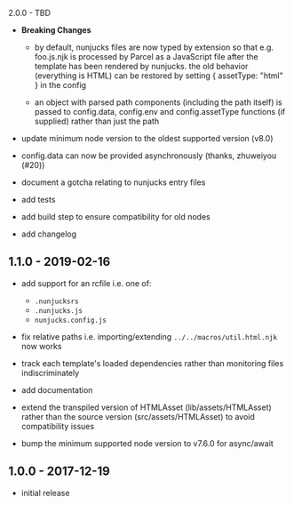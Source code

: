 2.0.0 - TBD

- **Breaking Changes**

  - by default, nunjucks files are now typed by extension so that e.g.
    foo.js.njk is processed by Parcel as a JavaScript file after the template
    has been rendered by nunjucks. the old behavior (everything is HTML) can be
    restored by setting { assetType: "html" } in the config

  - an object with parsed path components (including the path itself) is passed
    to config.data, config.env and config.assetType functions (if supplied)
    rather than just the path

- update minimum node version to the oldest supported version (v8.0)
- config.data can now be provided asynchronously (thanks, zhuweiyou (#20))
- document a gotcha relating to nunjucks entry files
- add tests
- add build step to ensure compatibility for old nodes
- add changelog

## 1.1.0 - 2019-02-16

- add support for an rcfile i.e. one of:

    - `.nunjucksrs`
    - `.nunjucks.js`
    - `nunjucks.config.js`

- fix relative paths i.e. importing/extending `../../macros/util.html.njk`
  now works
- track each template's loaded dependencies rather than monitoring
  files indiscriminately
- add documentation
- extend the transpiled version of HTMLAsset (lib/assets/HTMLAsset)
  rather than the source version (src/assets/HTMLAsset) to avoid compatibility
  issues
- bump the minimum supported node version to v7.6.0 for async/await

## 1.0.0 - 2017-12-19

- initial release
